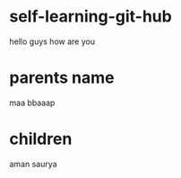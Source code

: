 # self-learning-git-hub
hello guys how are you
 # parents name 
 maa
  bbaaap
   # children
   aman saurya